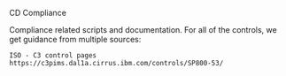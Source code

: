 CD Compliance

Compliance related scripts and documentation. For all of the controls, we get guidance from multiple sources:

    ISO - C3 control pages https://c3pims.dal1a.cirrus.ibm.com/controls/SP800-53/
